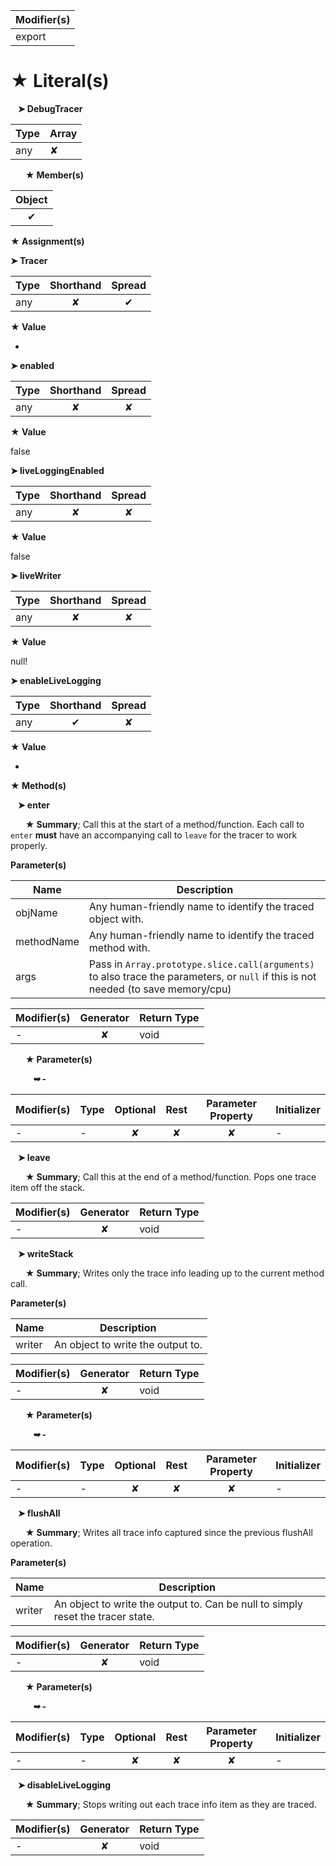 | Modifier(s)                            |
|----------------------------------------|
| export |

# &#9733; Literal(s)

&nbsp;&nbsp; **&#10148; DebugTracer**

| Type                        | Array                           |
|-----------------------------|---------------------------------|
| any | ✘ |

&nbsp;&nbsp;&nbsp;&nbsp;&nbsp; **&#9733; Member(s)**

| Object                        |
|:-----------------------------:|
| ✔ |

**&#9733; Assignment(s)**

**&#10148; Tracer**

| Type                      | Shorthand                         | Spread                        |
|---------------------------|:---------------------------------:|:-----------------------------:|
| any | ✘  | ✔ |

**&#9733; Value**

-

**&#10148; enabled**

| Type                      | Shorthand                         | Spread                        |
|---------------------------|:---------------------------------:|:-----------------------------:|
| any | ✘  | ✘ |

**&#9733; Value**

false

**&#10148; liveLoggingEnabled**

| Type                      | Shorthand                         | Spread                        |
|---------------------------|:---------------------------------:|:-----------------------------:|
| any | ✘  | ✘ |

**&#9733; Value**

false

**&#10148; liveWriter**

| Type                      | Shorthand                         | Spread                        |
|---------------------------|:---------------------------------:|:-----------------------------:|
| any | ✘  | ✘ |

**&#9733; Value**

null!

**&#10148; enableLiveLogging**

| Type                      | Shorthand                         | Spread                        |
|---------------------------|:---------------------------------:|:-----------------------------:|
| any | ✔  | ✘ |

**&#9733; Value**

-

**&#9733; Method(s)**

&nbsp;&nbsp; **&#10148; enter**

&nbsp;&nbsp;&nbsp;&nbsp;&nbsp; **&#9733; Summary**;
Call this at the start of a method/function.
Each call to `enter` **must** have an accompanying call to `leave` for the tracer to work properly.

**Parameter(s)**

| Name       | Description                                                                                                                         |
| ---------- | ----------------------------------------------------------------------------------------------------------------------------------- |
| objName    |  Any human-friendly name to identify the traced object with.                                                                        |
| methodName |  Any human-friendly name to identify the traced method with.                                                                        |
| args       |  Pass in `Array.prototype.slice.call(arguments)` to also trace the parameters, or `null` if this is not needed (to save memory/cpu) |

| Modifier(s)                              | Generator                          | Return Type                       |
|------------------------------------------|:----------------------------------:|-----------------------------------|
| - | ✘ | void |

&nbsp;&nbsp;&nbsp;&nbsp;&nbsp; **&#9733; Parameter(s)**

&nbsp;&nbsp;&nbsp;&nbsp;&nbsp;&nbsp;&nbsp;&nbsp; _**&#10149; -**_

| Modifier(s)                              | Type                        | Optional                           | Rest                          | Parameter Property                          | Initializer                       |
|------------------------------------------|-----------------------------|:----------------------------------:|:-----------------------------:|:-------------------------------------------:|-----------------------------------|
| - | - | ✘  | ✘ | ✘ | - |

&nbsp;&nbsp; **&#10148; leave**

&nbsp;&nbsp;&nbsp;&nbsp;&nbsp; **&#9733; Summary**;
Call this at the end of a method/function. Pops one trace item off the stack.

| Modifier(s)                              | Generator                          | Return Type                       |
|------------------------------------------|:----------------------------------:|-----------------------------------|
| - | ✘ | void |

&nbsp;&nbsp; **&#10148; writeStack**

&nbsp;&nbsp;&nbsp;&nbsp;&nbsp; **&#9733; Summary**;
Writes only the trace info leading up to the current method call.

**Parameter(s)**

| Name   | Description                        |
| ------ | ---------------------------------- |
| writer |  An object to write the output to. |

| Modifier(s)                              | Generator                          | Return Type                       |
|------------------------------------------|:----------------------------------:|-----------------------------------|
| - | ✘ | void |

&nbsp;&nbsp;&nbsp;&nbsp;&nbsp; **&#9733; Parameter(s)**

&nbsp;&nbsp;&nbsp;&nbsp;&nbsp;&nbsp;&nbsp;&nbsp; _**&#10149; -**_

| Modifier(s)                              | Type                        | Optional                           | Rest                          | Parameter Property                          | Initializer                       |
|------------------------------------------|-----------------------------|:----------------------------------:|:-----------------------------:|:-------------------------------------------:|-----------------------------------|
| - | - | ✘  | ✘ | ✘ | - |

&nbsp;&nbsp; **&#10148; flushAll**

&nbsp;&nbsp;&nbsp;&nbsp;&nbsp; **&#9733; Summary**;
Writes all trace info captured since the previous flushAll operation.

**Parameter(s)**

| Name   | Description                                                                      |
| ------ | -------------------------------------------------------------------------------- |
| writer |  An object to write the output to. Can be null to simply reset the tracer state. |

| Modifier(s)                              | Generator                          | Return Type                       |
|------------------------------------------|:----------------------------------:|-----------------------------------|
| - | ✘ | void |

&nbsp;&nbsp;&nbsp;&nbsp;&nbsp; **&#9733; Parameter(s)**

&nbsp;&nbsp;&nbsp;&nbsp;&nbsp;&nbsp;&nbsp;&nbsp; _**&#10149; -**_

| Modifier(s)                              | Type                        | Optional                           | Rest                          | Parameter Property                          | Initializer                       |
|------------------------------------------|-----------------------------|:----------------------------------:|:-----------------------------:|:-------------------------------------------:|-----------------------------------|
| - | - | ✘  | ✘ | ✘ | - |

&nbsp;&nbsp; **&#10148; disableLiveLogging**

&nbsp;&nbsp;&nbsp;&nbsp;&nbsp; **&#9733; Summary**;
Stops writing out each trace info item as they are traced.

| Modifier(s)                              | Generator                          | Return Type                       |
|------------------------------------------|:----------------------------------:|-----------------------------------|
| - | ✘ | void |